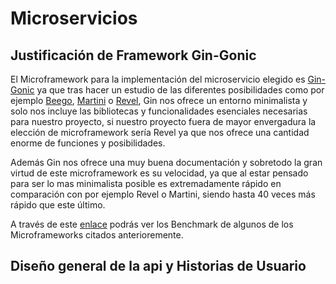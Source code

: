 # Microservicios

## Justificación de Framework Gin-Gonic

El Microframework para la implementación del microservicio elegido es [Gin-Gonic](https://github.com/gin-gonic/gin) ya que tras hacer un estudio de las diferentes posibilidades como por ejemplo [Beego](https://beego.me/), [Martini](https://github.com/go-martini/martini) o [Revel](https://revel.github.io/), Gin nos ofrece un entorno minimalista y solo nos incluye las bibliotecas y funcionalidades esenciales necesarias para nuestro proyecto, si nuestro proyecto fuera de mayor envergadura la elección de microframework sería Revel ya que nos ofrece una cantidad enorme de funciones y posibilidades. 

Además Gin nos ofrece una muy buena documentación y sobretodo la gran virtud de este microframework es su velocidad, ya que al estar pensado para ser lo mas minimalista posible es extremadamente rápido en comparación con por ejemplo Revel o Martini, siendo hasta 40 veces más rápido que este último. 

A través de este [enlace](https://github.com/gin-gonic/gin#benchmarks) podrás ver los Benchmark de algunos de los Microframeworks citados anterioremente.


## Diseño general de la api y Historias de Usuario
